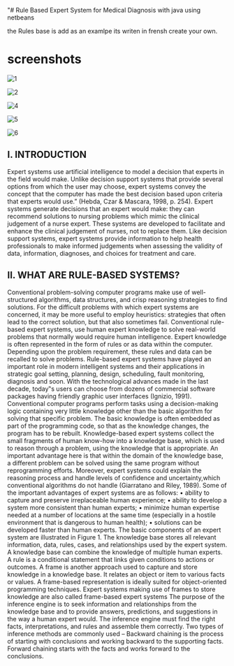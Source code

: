 "# Rule Based Expert System for Medical Diagnosis with java using netbeans

the Rules base is add as an examlpe its writen in frensh create your own.


# screenshots
![1](https://user-images.githubusercontent.com/45392637/55174655-27626600-517e-11e9-87cf-8a88f5db646d.JPG)


![2](https://user-images.githubusercontent.com/45392637/55174661-292c2980-517e-11e9-9b17-2abc88c0dadc.JPG)


![4](https://user-images.githubusercontent.com/45392637/55174650-26313900-517e-11e9-874b-316c11c44c7d.JPG)


![5](https://user-images.githubusercontent.com/45392637/55174652-26c9cf80-517e-11e9-9a04-a0c5676a0a0f.JPG)


![6](https://user-images.githubusercontent.com/45392637/55174654-27626600-517e-11e9-8e44-50a3758e27bf.JPG)



## I. INTRODUCTION
Expert systems use artificial intelligence to model a decision that experts in the field would make.
Unlike decision support systems that provide several options from which the user may choose,
expert systems convey the concept that the computer has made the best decision based upon
criteria that experts would use.” (Hebda, Czar & Mascara, 1998, p. 254).
Expert systems generate decisions that an expert would make: they can recommend solutions to
nursing problems which mimic the clinical judgement of a nurse expert. These systems are
developed to facilitate and enhance the clinical judgement of nurses, not to replace them. Like
decision support systems, expert systems provide information to help health professionals to make
informed judgements when assessing the validity of data, information, diagnoses, and choices for
treatment and care.

## II. WHAT ARE RULE-BASED SYSTEMS?
Conventional problem-solving computer programs make use of well-structured algorithms, data
structures, and crisp reasoning strategies to find solutions. For the difficult problems with which expert systems are concerned, it may be more useful
to employ heuristics: strategies that often lead to the correct solution, but that also sometimes fail.
Conventional rule-based expert systems, use human expert knowledge to solve real-world problems that
normally would require human intelligence. Expert knowledge is often represented in the form of rules
or as data within the computer.
Depending upon the problem requirement, these rules and data can be recalled to solve problems.
Rule-based expert systems have played an important role in modern intelligent systems and
their applications in strategic goal setting, planning, design, scheduling, fault monitoring, diagnosis and soon.
With the technological advances made in the last decade, today‟s users can choose from dozens of
commercial software packages having friendly graphic user interfaces (Ignizio, 1991).
Conventional computer programs perform tasks using a decision-making logic containing very little
knowledge other than the basic algorithm for solving that specific problem. The basic knowledge
is often embedded as part of the programming code, so that as the knowledge changes, the program has
to be rebuilt. Knowledge-based expert systems collect the small fragments of human know-how
into a knowledge base, which is used to reason through a problem, using the knowledge that is
appropriate. An important advantage here is that within the domain of the knowledge base, a
different problem can be solved using the same program without reprogramming efforts.
Moreover, expert systems could explain the reasoning process and handle levels of confidence
and uncertainty,which conventional algorithms do not handle (Giarratano and Riley, 1989). Some of
the important advantages of expert systems are as  follows:
• ability to capture and preserve irreplaceable human experience;
• ability to develop a system more consistent than human experts;
• minimize human expertise needed at a number of locations at the same time 
(especially in a hostile environment that is dangerous to human health);
• solutions can be developed faster than human experts.
The basic components of an expert system are illustrated in Figure 1. The knowledge base stores
all relevant information, data, rules, cases, and relationships used by the expert system. A
knowledge base can combine the knowledge of multiple human experts. A rule is a conditional
statement that links given conditions to actions or outcomes. A frame is another approach used to
capture and store knowledge in a knowledge base. 
It relates an object or item to various facts or values.
A frame-based representation is ideally suited for object-oriented programming techniques.
Expert systems making use of frames to store knowledge
are also called frame-based expert systems  The purpose of the inference engine is to seek
information and relationships from the knowledge base and to provide answers, predictions, and
suggestions in the way a human expert would. The inference engine must find the right facts,
interpretations, and rules and assemble them correctly. Two types of inference methods are
commonly used – Backward chaining is the process of starting with conclusions and working backward
to the supporting facts. Forward chaining starts with the facts and works forward to the conclusions.
